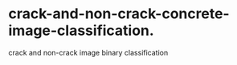# crack-and-non-crack-concrete-image-classification.
crack and non-crack image binary classification
